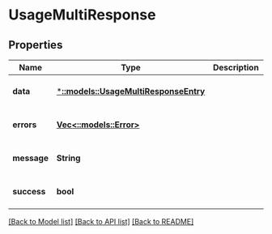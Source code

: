 # UsageMultiResponse

## Properties
| Name        | Type                                                                 | Description | Notes                        |
| ----------- | -------------------------------------------------------------------- | ----------- | ---------------------------- |
| **data**    | [***::models::UsageMultiResponseEntry**](UsageMultiResponseEntry.md) |             | [optional] [default to null] |
| **errors**  | [**Vec<::models::Error>**](Error.md)                                 |             | [optional] [default to null] |
| **message** | **String**                                                           |             | [optional] [default to null] |
| **success** | **bool**                                                             |             | [optional] [default to null] |

[[Back to Model list]](../README.md#documentation-for-models) [[Back to API list]](../README.md#documentation-for-api-endpoints) [[Back to README]](../README.md)
